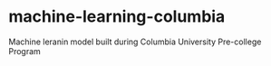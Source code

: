 # machine-learning-columbia
 Machine leranin model built during Columbia University Pre-college Program
